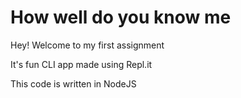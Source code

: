 # How well do you know me

Hey! Welcome to my first assignment

It's fun CLI app made using Repl.it

This code is written in NodeJS
